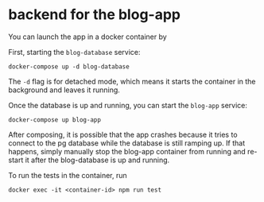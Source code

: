 # backend for the blog-app

You can launch the app in a docker container by

First, starting the `blog-database` service:

`docker-compose up -d blog-database`

The `-d` flag is for detached mode, which means it starts the container in the background and leaves it running.

Once the database is up and running, you can start the `blog-app` service:

`docker-compose up blog-app`


After composing, it is possible that the app crashes because it tries to connect to the pg database while the database is still ramping up. If that happens, simply manually stop the blog-app container from running and re-start it after the blog-database is up and running.

To run the tests in the container, run

`docker exec -it <container-id> npm run test`
